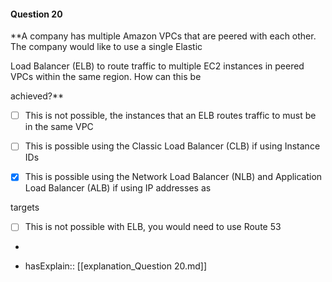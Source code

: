 #### Question  20


**A company has multiple Amazon VPCs that are peered with each other. The company would like to use a single Elastic

Load Balancer (ELB) to route traffic to multiple EC2 instances in peered VPCs within the same region. How can this be

achieved?**


- [ ] This is not possible, the instances that an ELB routes traffic to must be in the same VPC


- [ ] This is possible using the Classic Load Balancer (CLB) if using Instance IDs


- [x] This is possible using the Network Load Balancer (NLB) and Application Load Balancer (ALB) if using IP addresses as

targets


- [ ] This is not possible with ELB, you would need to use Route 53


*

- hasExplain:: [[explanation_Question  20.md]]